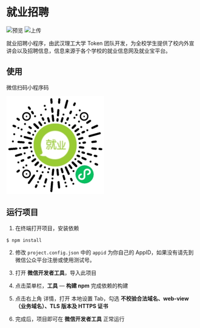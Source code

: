 # 就业招聘

![预览](https://github.com/crazyurus/recruit-miniprogram/actions/workflows/preview.yml/badge.svg) 
![上传](https://github.com/crazyurus/recruit-miniprogram/actions/workflows/upload.yml/badge.svg)

就业招聘小程序，由武汉理工大学 Token 团队开发，为全校学生提供了校内外宣讲会以及招聘信息，信息来源于各个学校的就业信息网及就业宝平台。

## 使用

微信扫码小程序码

![QRCode](images/qrcode.jpg)

## 运行项目

1. 在终端打开项目，安装依赖

```bash
$ npm install
```

2. 修改 `project.config.json` 中的 `appid` 为你自己的 AppID，如果没有请先到微信公众平台注册或使用测试号。

3. 打开 **微信开发者工具**，导入此项目

4. 点击菜单栏，**工具** — **构建 npm** 完成依赖的构建

5. 点击右上角 详情，打开 本地设置 Tab，勾选 **不校验合法域名、web-view（业务域名）、TLS 版本及 HTTPS 证书**

6. 完成后，项目即可在 **微信开发者工具** 正常运行